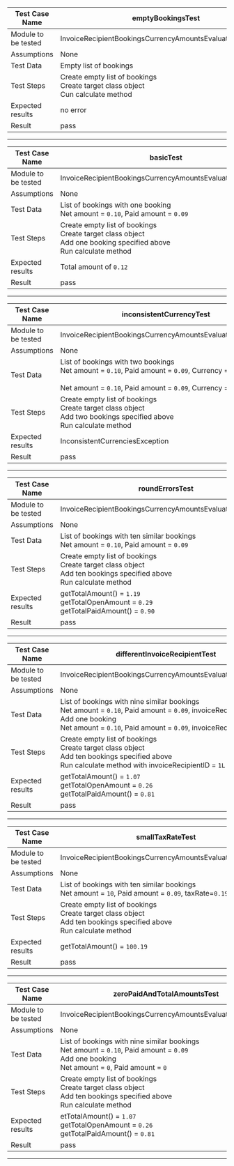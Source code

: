 | Test Case Name  | emptyBookingsTest |
|---|---|
|  Module to be tested | InvoiceRecipientBookingsCurrencyAmountsEvaluator.calculate()  |
|  Assumptions | None |
|  Test Data | Empty list of bookings  |
|  Test Steps | Create empty list of bookings <br/> Create target class object <br/> Cun calculate method |
|  Expected results | no error |
|  Result | pass |

<hr>

| Test Case Name  |  basicTest |
|---|---|
|  Module to be tested | InvoiceRecipientBookingsCurrencyAmountsEvaluator.calculate()  |
|  Assumptions | None |
|  Test Data | List of bookings with one booking <br/> Net amount = ```0.10```, Paid amount = ```0.09```  |
|  Test Steps | Create empty list of bookings <br/> Create target class object <br/> Add one booking specified above <br/> Run calculate method |
|  Expected results | Total amount of ```0.12``` |
|  Result | pass |

<hr>

| Test Case Name  |  inconsistentCurrencyTest |
|---|---|
|  Module to be tested | InvoiceRecipientBookingsCurrencyAmountsEvaluator.calculate()  |
|  Assumptions | None |
|  Test Data | List of bookings with two bookings <br/> Net amount = ```0.10```, Paid amount = ```0.09```, Currency = ```usd``` <br/> <br/> Net amount = ```0.10```, Paid amount = ```0.09```, Currency = ```eur```  |
|  Test Steps | Create empty list of bookings <br/> Create target class object <br/> Add two bookings specified above <br/> Run calculate method|
|  Expected results | InconsistentCurrenciesException |
|  Result | pass |

<hr>

| Test Case Name  |  roundErrorsTest |
|---|---|
|  Module to be tested | InvoiceRecipientBookingsCurrencyAmountsEvaluator.calculate()  |
|  Assumptions | None |
|  Test Data | List of bookings with ten similar bookings <br/> Net amount = ```0.10```, Paid amount = ```0.09```  |
|  Test Steps | Create empty list of bookings <br/> Create target class object <br/> Add ten bookings specified above <br/> Run calculate method |
|  Expected results | getTotalAmount() = ```1.19``` <br/> getTotalOpenAmount = ```0.29``` <br/> getTotalPaidAmount() = ```0.90``` |
|  Result | pass |

<hr>

| Test Case Name  |  differentInvoiceRecipientTest |
|---|---|
|  Module to be tested | InvoiceRecipientBookingsCurrencyAmountsEvaluator.calculate()  |
|  Assumptions | None |
|  Test Data | List of bookings with nine similar bookings <br/> Net amount = ```0.10```, Paid amount = ```0.09```, invoiceRecipientPK = ```1L``` <br/>  Add one booking <br/> Net amount = ```0.10```, Paid amount = ```0.09```, invoiceRecipientPK = ```2L``` |
|  Test Steps | Create empty list of bookings <br/> Create target class object <br/> Add ten bookings specified above <br/> Run calculate method with invoiceRecipientID = ```1L``` |
|  Expected results | getTotalAmount() = ```1.07``` <br/> getTotalOpenAmount = ```0.26``` <br/> getTotalPaidAmount() = ```0.81``` |
|  Result | pass |

<hr>

| Test Case Name  |  smallTaxRateTest |
|---|---|
|  Module to be tested | InvoiceRecipientBookingsCurrencyAmountsEvaluator.calculate()  |
|  Assumptions | None |
|  Test Data |  List of bookings with ten similar bookings <br/> Net amount = ```10```, Paid amount = ```0.09```, taxRate=```0.19``` |
|  Test Steps | Create empty list of bookings <br/> Create target class object <br/> Add ten bookings specified above <br/> Run calculate method |
|  Expected results | getTotalAmount() = ```100.19``` |
|  Result | pass |

<hr>

| Test Case Name  |  zeroPaidAndTotalAmountsTest |
|---|---|
|  Module to be tested | InvoiceRecipientBookingsCurrencyAmountsEvaluator.calculate()  |
|  Assumptions | None |
|  Test Data | List of bookings with nine similar bookings <br/> Net amount = ```0.10```, Paid amount = ```0.09``` <br/>  Add one booking <br/> Net amount = ```0```, Paid amount = ```0``` |
|  Test Steps | Create empty list of bookings <br/> Create target class object <br/> Add ten bookings specified above <br/> Run calculate method |
|  Expected results | etTotalAmount() = ```1.07``` <br/> getTotalOpenAmount = ```0.26``` <br/> getTotalPaidAmount() = ```0.81``` |
|  Result | pass |

<hr>

